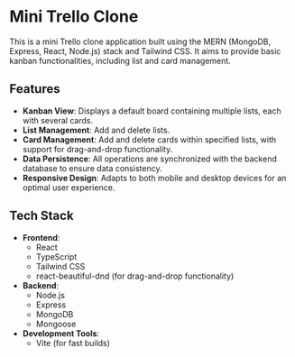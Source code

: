 # Mini Trello Clone

This is a mini Trello clone application built using the MERN (MongoDB, Express, React, Node.js) stack and Tailwind CSS. It aims to provide basic kanban functionalities, including list and card management.

## Features

- **Kanban View**: Displays a default board containing multiple lists, each with several cards.
- **List Management**: Add and delete lists.
- **Card Management**: Add and delete cards within specified lists, with support for drag-and-drop functionality.
- **Data Persistence**: All operations are synchronized with the backend database to ensure data consistency.
- **Responsive Design**: Adapts to both mobile and desktop devices for an optimal user experience.

## Tech Stack

- **Frontend**:
  - React
  - TypeScript
  - Tailwind CSS
  - react-beautiful-dnd (for drag-and-drop functionality)
- **Backend**:
  - Node.js
  - Express
  - MongoDB
  - Mongoose
- **Development Tools**:
  - Vite (for fast builds)

